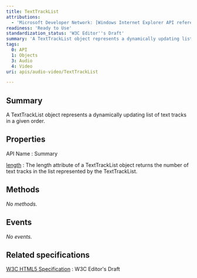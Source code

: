 ```yaml
---
title: TextTrackList
attributions:
  - 'Microsoft Developer Network: [Windows Internet Explorer API reference Article](http://msdn.microsoft.com/en-us/library/ie/hh828809%28v=vs.85%29.aspx)'
readiness: 'Ready to Use'
standardization_status: 'W3C Editor''s Draft'
summary: 'A TextTrackList object represents a dynamically updating list of text tracks in a given order.'
tags:
  0: API
  1: Objects
  3: Audio
  4: Video
uri: apis/audio-video/TextTrackList

---
```

## <span>Summary</span>

A TextTrackList object represents a dynamically updating list of text tracks in a given order.

## <span>Properties</span>

API Name
:   Summary

[length](/apis/audio-video/TextTrackList/length)
:   The length attribute of a TextTrackList object returns the number of text tracks in the list represented by the TextTrackList.

## <span>Methods</span>

*No methods.*

## <span>Events</span>

*No events.*

## <span>Related specifications</span>

[W3C HTML5 Specification](http://dev.w3.org/html5/spec/single-page.html)
:   W3C Editor's Draft
